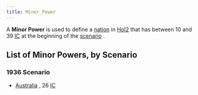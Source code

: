 ```yaml
---
title: Minor_Power
---
```


A **Minor Power** is used to define a [nation](/wiki/index.php?title=Nation&action=edit&redlink=1 "Nation (page does not exist)") in [HoI2](/wiki/HoI2 "HoI2") that has between 10 and 39 [IC](/wiki/IC "IC") at the beginning of the [scenario](/wiki/index.php?title=Scenario&action=edit&redlink=1 "Scenario (page does not exist)") .

## List of Minor Powers, by Scenario

### 1936 Scenario

- [Australia](/wiki/Australia "Australia") , 26 [IC](/wiki/IC "IC")
